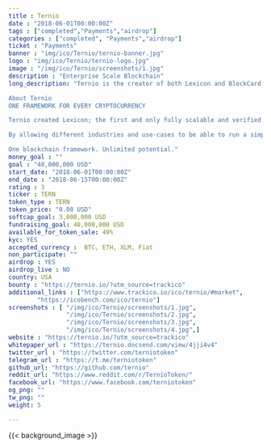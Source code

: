```yaml
---
title : Ternio
date : "2018-06-01T00:00:00Z"
tags : ["completed","Payments","airdrop"]
categories : ["completed", "Payments","airdrop"]
ticket : "Payments"
banner : "img/ico/Ternio/ternio-banner.jpg"
logo : "img/ico/Ternio/ternio-logo.jpg"
image : "/img/ico/Ternio/screenshots/1.jpg"
description : "Enterprise Scale Blockchain"
long_description: "Ternio is the creator of both Lexicon and BlockCard. Lexicon is the world's fastest blockchain capable of over 1 million transactions per second, fully decentralized and on-chain. The BlockCard™ is a physical debit card enabling card holders to spend their cryptocurrencies anywhere in the world VISA is accepted. Lexicon will disrupt the $224 billion per year digital advertising market through a multifaceted approach. Incentives and the general ecosystem are not aligned causing both advertisers and publishers to feel they are on the losing side of the deal.

About Ternio
ONE FRAMEWORK FOR EVERY CRYPTOCURRENCY

Ternio created Lexicon; the first and only fully scalable and verified blockchain to be able to meet the need’s of any type of scenario or use-case.

By allowing different industries and use-cases to be able to run a simple to setup blockchain based on their needs, adoption and complete decentralization of data across all mediums is not a decade away but a few years.  Lexicon is a blockchain revolving around data. Any application, infrastructure, company, or industry is able to utilize Lexicon while still holding to their cryptocurrency of choice. Lexicon works with all cryptocurrencies in areas where assets or a currency is needing to be exchanged in a secure decentralized environment while still having the flexibility to a blockchain around your needs.

One blockchain framework. Unlimited potential."
money_goal : ""
goal : "40,000,000 USD"
start_date: "2018-06-01T00:00:00Z"
end_date : "2018-06-15T00:00:00Z"
rating : 3
ticker : TERN
token_type : TERN
token_price: "0.08 USD"
softcap_goal: 3,000,000 USD
fundraising_goal: 40,000,000 USD
available_for_token_sale: 49%
kyc: YES 
accepted_currency :  BTC, ETH, XLM, Fiat
non_participate: ""
airdrop : YES
airdrop_live : NO
country: USA
bounty : "https://ternio.io/?utm_source=trackico"
additional_links : ["https://www.trackico.io/ico/ternio/#market",
        "https://icobench.com/ico/ternio"]
screenshots : [ "/img/ico/Ternio/screenshots/1.jpg",
                "/img/ico/Ternio/screenshots/2.jpg",
                "/img/ico/Ternio/screenshots/3.jpg",
                "/img/ico/Ternio/screenshots/4.jpg",]
website : "https://ternio.io/?utm_source=trackico"
whitepaper_url : "https://ternio.docsend.com/view/4jji4v4"
twitter_url : "https://twitter.com/terniotoken"
telegram_url : "https://t.me/terniotoken"
github_url: "https://github.com/ternio"
reddit_url: "https://www.reddit.com/r/TernioToken/"
facebook_url: "https://www.facebook.com/terniotoken"
og_png: ""
tw_png: ""
weight: 5

---
```



{{< background_image >}}

